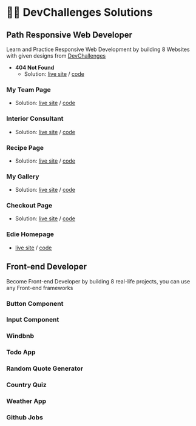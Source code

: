 # 👩‍💻 DevChallenges Solutions


## Path Responsive Web Developer
Learn and Practice Responsive Web Development by building 8 Websites with given designs from [DevChallenges](https://devchallenges.io/paths/responsive-web-developer)

- **404 Not Found**   
  - Solution: [live site](https://amansgz.github.io/css-404-not-found/) / [code](https://github.com/amansgz/css-404-not-found) 

### **My Team Page**  
- Solution: [live site](https://amansgz.github.io/css-my-team-page/) / [code](https://github.com/amansgz/css-my-team-page) 

### **Interior Consultant**  
- Solution: [live site](https://amansgz.github.io/css-interior-consultant/) / [code](https://github.com/amansgz/css-interior-consultant)

### **Recipe Page**  
- Solution: [live site](https://amansgz.github.io/css-recipe-page/) / [code](https://github.com/amansgz/css-recipe-page)

### **My Gallery**  
- Solution: [live site](https://amansgz.github.io/css-my-gallery/) / [code](https://github.com/amansgz/css-my-gallery)

### **Checkout Page**  
- Solution: [live site](https://amansgz.github.io/css-checkout-page/) / [code](https://github.com/amansgz/css-checkout-page)

### **Edie Homepage**   
- [live site](https://amansgz.github.io/css-edie-homepage/) / [code](https://github.com/amansgz/css-edie-homepage)

## Front-end Developer    

Become Front-end Developer by building 8 real-life projects, you can use any Front-end frameworks

### Button Component

### Input Component

### Windbnb

### Todo App

### Random Quote Generator

### Country Quiz

### Weather App

### Github Jobs
